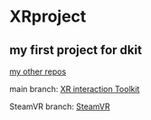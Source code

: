 # XRproject
 
## my first project for dkit
[my other repos](https://github.com/PiggieSecurity)

main branch: [XR interaction Toolkit](https://docs.unity3d.com/Packages/com.unity.xr.interaction.toolkit@2.2/manual/index.html)

SteamVR branch: [SteamVR](https://valvesoftware.github.io/steamvr_unity_plugin/)
